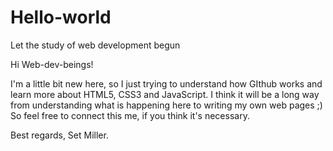 # Hello-world
Let the study of web development begun

Hi Web-dev-beings!

I'm a little bit new here, so I just trying to understand how GIthub works and learn more about HTML5, CSS3 and JavaScript. 
I think it will be a long way from understanding what is happening here to writing my own web pages ;)
So feel free to connect this me, if you think it's necessary.

Best regards,
Set Miller.
